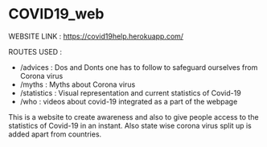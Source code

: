 # COVID19_web

WEBSITE LINK : https://covid19help.herokuapp.com/

ROUTES USED : 
* /advices : Dos and Donts one has to follow to safeguard ourselves from Corona virus
* /myths : Myths about Corona virus
* /statistics : Visual representation and current statistics of Covid-19
* /who : videos about covid-19 integrated as a part of the webpage

This is a website to create awareness and also to give people access to the statistics of Covid-19 in an instant. Also state wise corona virus split up is added apart from countries.
